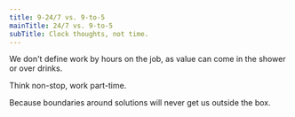 ```yaml
---
title: 9-24/7 vs. 9-to-5
mainTitle: 24/7 vs. 9-to-5
subTitle: Clock thoughts, not time.
---
```

<p>We don't define work by hours on the job, as value can come in the shower or over drinks.&nbsp;</p><p>Think non-stop, work part-time.&nbsp;</p><p> Because boundaries around solutions will never get us outside the box.&nbsp;</p>